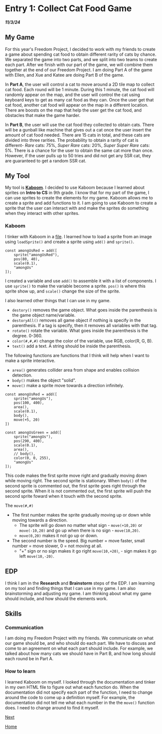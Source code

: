 # Entry 1: Collect Cat Food Game
##### 11/3/24

## My Game
For this year's Freedom Project, I decided to work with my friends to create a game about spending cat food to obtain different rarity of cats by chance. We separated the game into two parts, and we split into two teams to create each part. After we finish with our part of the game, we will combine them together at the end of our Freedom Project. I am doing Part A of the game with Ellen, and Xue and Katee are doing Part B of the game.

In **Part A**, the user will control a cat to move around a 2D tile map to collect cat food. Each round will be 1 minute. During this 1 minute, the cat food will randomly appear on the map, and the user will control the cat using keyboard keys to get as many cat food as they can. Once the user get that cat food, another cat food will appear on the map in a different location. There are boosts on the map that help the user get the cat food, and obstacles that make the game harder.

In **Part B**, the user will use the cat food they collected to obtain cats. There will be a gunball like machine that gives out a cat once the user insert the amount of cat food needed. There are 15 cats in total, and these cats are divided into three rarities. The probability to obtain a rarity of cat is different- *Rare* cats: 75%, *Super Rare* cats: 20%, *Super Super Rare* cats: 5%. There is a chance for the user to obtain the same cat more than once. However, if the user pulls up to 50 tries and did not get any SSR cat, they are guaranteed to get a random SSR cat.

## My Tool
My tool is [**Kaboom**](https://kaboomjs.com/). I decided to use Kaboom because I learned about sprites on **Intro to CS** in 9th grade. I know that for my part of the game, I can use sprites to create the elements for my game. Kaboom allows me to create a sprite and add functions to it. I am going to use Kaboom to create a sprite that the user can interact with and make the sprites do something when they interact with other sprites.

### Kaboom
I tinker with Kaboom in a [file](../kaboom/kaboom.html). I learned how to load a sprite from an image using `loadSprite()` and create a sprite using `add()` and `sprite()`.
``` JS
const amongUsRed = add([
    sprite("amongUsRed"),
    pos(80, 40),
    scale(0.1),
    "amongUs"
]);
```
I created a variable and use `add()` to assemble it with a list of components. I use `sprite()` to make the variable become a sprite. `pos()` is where this sprite show up, and `scale()` change the size of the sprite.

I also learned other things that I can use in my game.
- `destory()` removes the game object. What goes inside the parenthesis is the game object name/variable.
- `destoryAll()` removes all game object if nothing is specify in the parenthesis. If a tag is specify, then it removes all variables with that tag.
- `rotate()` rotate the variable. What goes inside the parenthesis is the degree. 0-360.
- `color(#,#,#)` change the color of the variable, use RGB, color(R, G, B).
- `text()` add a text. A string should be inside the parenthesis.

The following functions are functions that I think will help when I want to make a sprite interactive.
- `area()` generates collider area from shape and enables collision detection.
- `body()` makes the object "solid".
- `move()` make a sprite move towards a direction infinitely.

``` JS
const amongUsRed = add([
    sprite("amongUs"),
    pos(100, 400),
    area(),
    scale(0.1),
    body(),
    move(+5, 20)
])

const amongUsGreen = add([
    sprite("amongUs"),
    pos(290, 400),
    scale(0.1),
    area(),
    // body(),
    color(0, 0, 255),
    "amongUs"
]);
```
This code makes the first sprite move right and gradually moving down while moving right. The second sprite is stationary. When `body()` of the second sprite is commented out, the first sprite goes right through the second sprite. When it is not commented out, the first sprite will push the second sprite foward when it touch with the second sprite.

The `move(#,#)`
- The first number makes the sprite gradually moving up or down while moving towards a direction.
    - The sprite will go down no matter what sign - `move(+10,20)` or `move(-10,20)` and go up when there is no sign - `move(10,20)`.
    - `move(0,20)` makes it not go up or down.
- The second number is the speed. Big number = move faster, small number = move slower, 0 = not moving at all.
    - "+" sign or no sign makes it go right `move(10,+20)`, - sign makes it go left `move(10,-20)`.

## EDP
I think I am in the **Research** and **Brainstorm** steps of the EDP. I am learning on my tool and finding things that I can use in my game. I am also brainstorming and adjusting my game. I am thinking about what my game should include, and how should the elements work.

## Skills
### Communication
I am doing my Freedom Project with my friends. We communicate on what our game should be, and who should do each part. We have to discuss and come to an agreement on what each part should include. For example, we talked about how many cats we should have in Part B, and how long should each round be in Part A.

### How to learn
I learned Kaboom on myself. I looked through the documentation and tinker in my own HTML file to figure out what each function do. When the documentation did not specify each part of the function, I need to change around the code to come up a definition myself. For example, the documentation did not tell me what each number in the the `move()` function does. I need to change around to find it myself.


[Next](entry02.md)

[Home](../README.md)
